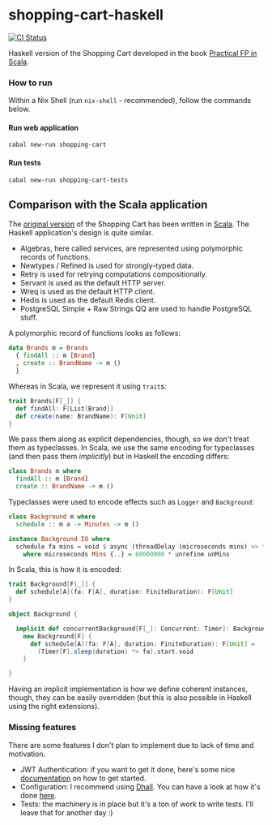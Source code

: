 shopping-cart-haskell
=====================

[![CI Status](https://github.com/gvolpe/shopping-cart-haskell/workflows/Haskell%20CI/badge.svg)](https://github.com/gvolpe/shopping-cart-haskell/actions)

Haskell version of the Shopping Cart developed in the book [Practical FP in Scala](https://leanpub.com/pfp-scala).

### How to run

Within a Nix Shell (run `nix-shell` - recommended), follow the commands below.

#### Run web application

```
cabal new-run shopping-cart
```

#### Run tests

```
cabal new-run shopping-cart-tests
```

## Comparison with the Scala application

The [original version](https://github.com/gvolpe/pfps-shopping-cart) of the Shopping Cart has been written in [Scala](https://www.scala-lang.org/). The Haskell application's design is quite similar.

- Algebras, here called services, are represented using polymorphic records of functions.
- Newtypes / Refined is used for strongly-typed data.
- Retry is used for retrying computations compositionally.
- Servant is used as the default HTTP server.
- Wreq is used as the default HTTP client.
- Hedis is used as the default Redis client.
- PostgreSQL Simple + Raw Strings QQ are used to handle PostgreSQL stuff.

A polymorphic record of functions looks as follows:

```haskell
data Brands m = Brands
  { findAll :: m [Brand]
  , create :: BrandName -> m ()
  }
```

Whereas in Scala, we represent it using `trait`s:

```scala
trait Brands[F[_]] {
  def findAll: F[List[Brand]]
  def create(name: BrandName): F[Unit]
}
```

We pass them along as explicit dependencies, though, so we don't treat them as typeclasses. In Scala, we use the same encoding for typeclasses (and then pass them *implicitly*) but in Haskell the encoding differs:

```haskell
class Brands m where
  findAll :: m [Brand]
  create :: BrandName -> m ()
```

Typeclasses were used to encode effects such as `Logger` and `Background`:

```haskell
class Background m where
  schedule :: m a -> Minutes -> m ()

instance Background IO where
  schedule fa mins = void $ async (threadDelay (microseconds mins) >> fa)
    where microseconds Mins {..} = 60000000 * unrefine unMins
```

In Scala, this is how it is encoded:

```scala
trait Background[F[_]] {
  def schedule[A](fa: F[A], duration: FiniteDuration): F[Unit]
}

object Background {

  implicit def concurrentBackground[F[_]: Concurrent: Timer]: Background[F] =
    new Background[F] {
      def schedule[A](fa: F[A], duration: FiniteDuration): F[Unit] =
        (Timer[F].sleep(duration) *> fa).start.void
    }

}
```

Having an implicit implementation is how we define coherent instances, though, they can be easily overridden (but this is also possible in Haskell using the right extensions).

### Missing features

There are some features I don't plan to implement due to lack of time and motivation.

- JWT Authentication: if you want to get it done, here's some nice [documentation](https://docs.servant.dev/en/stable/cookbook/jwt-and-basic-auth/JWTAndBasicAuth.html) on how to get started.
- Configuration: I recommend using [Dhall](https://dhall-lang.org/). You can have a look at how it's done [here](https://github.com/gvolpe/musikell).
- Tests: the machinery is in place but it's a ton of work to write tests. I'll leave that for another day :)
